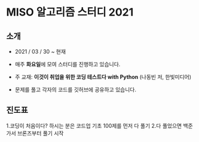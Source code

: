 
# MISO 알고리즘 스터디 2021

## 소개

- 2021 / 03 / 30 ~ 현재

- 매주 **화요일**에 모여 스터디를 진행하고 있습니다.

- 주 교재: **이것이 취업을 위한 코딩 테스트다 with Python** (나동빈 저, 한빛미디어)

- 문제를 풀고 각자의 코드를 깃허브에 공유하고 있습니다.

## 진도표

1.코딩이 처음이다? 하시는 분은 코드업 기초 100제를 먼저 다 풀기
2.다 풀었으면 백준가서 브론즈부터 풀기 시작
